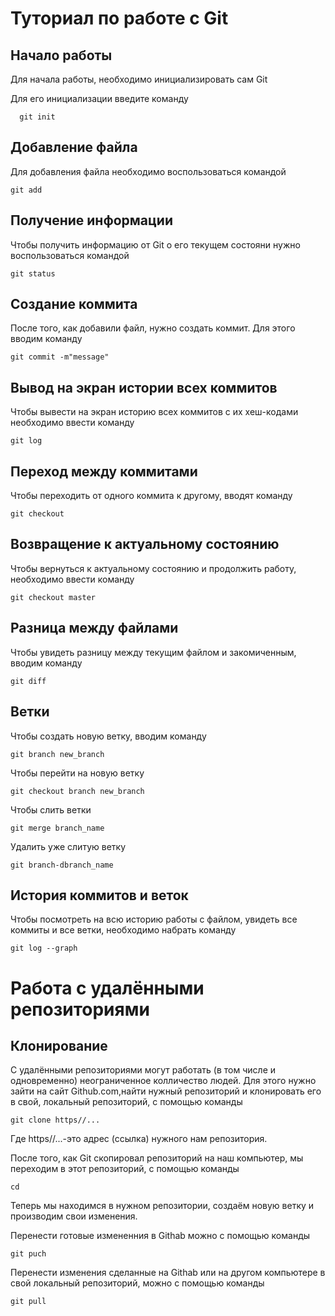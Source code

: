 # Туториал по работе с Git

## Начало работы

Для начала работы, необходимо инициализировать сам Git

Для его инициализации введите команду 

```
  git init
```

## Добавление файла

Для добавления файла необходимо воспользоваться командой

```
git add
```

## Получение информации

Чтобы получить информацию от Git о его текущем состояни нужно воспользоваться командой

```
git status
```

## Создание коммита

После того, как добавили файл, нужно создать коммит. Для этого вводим команду

```
git commit -m"message"
```

## Вывод на экран истории всех коммитов

Чтобы вывести на экран историю всех коммитов с их хеш-кодами необходимо ввести команду

```
git log
```

## Переход между коммитами

Чтобы переходить от одного коммита к другому, вводят команду

```
git checkout
```

## Возвращение к актуальному состоянию

Чтобы вернуться к актуальному состоянию и продолжить работу, необходимо ввести команду


```
git checkout master
```

## Разница между файлами

Чтобы увидеть разницу между текущим файлом и закомиченным, вводим команду


```
git diff
```

## Ветки

Чтобы создать новую ветку, вводим команду


```
git branch new_branch
```


Чтобы перейти на новую ветку


```
git checkout branch new_branch
```

Чтобы слить ветки

```
git merge branch_name
```

Удалить уже слитую ветку

```
git branch-dbranch_name
```

## История коммитов и веток

Чтобы посмотреть на всю историю работы с файлом, увидеть все  
коммиты и все ветки, необходимо набрать команду

```
git log --graph
```

# Работа с удалёнными репозиториями

## Клонирование

С удалёнными репозиториями могут работать (в том числе и одновременно) неограниченное колличество людей. Для этого нужно зайти на сайт Github.com,найти нужный репозиторий и клонировать его в свой, локальный репозиторий, с помощью команды 

```
git clone https//...
```

Где  https//...-это адрес (ссылка) нужного нам репозитория.

После того, как Git скопировал репозиторий на наш компьютер, мы переходим в этот репозиторий, с помощью команды

```
cd
```

Теперь мы находимся в нужном репозитории, создаём новую ветку и производим свои изменения.

Перенести готовые измененния в Githab можно с помощью команды

```
git puch
```

Перенести изменения сделанные на Githab или на другом компьютере в свой локальный репозиторий, можно с помощью команды

```
git pull
```







